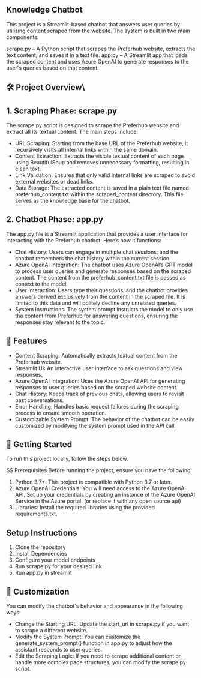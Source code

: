 ## Knowledge Chatbot
This project is a Streamlit-based chatbot that answers user queries by utilizing content scraped from the website. The system is built in two main components:

scrape.py – A Python script that scrapes the Preferhub website, extracts the text content, and saves it in a text file.
app.py – A Streamlit app that loads the scraped content and uses Azure OpenAI to generate responses to the user's queries based on that content.

## 🛠 Project Overview\

## 1. Scraping Phase: scrape.py
The scrape.py script is designed to scrape the Preferhub website and extract all its textual content. The main steps include:

- URL Scraping: Starting from the base URL of the Preferhub website, it recursively visits all internal links within the same domain.
- Content Extraction: Extracts the visible textual content of each page using BeautifulSoup and removes unnecessary formatting, resulting in clean text.
- Link Validation: Ensures that only valid internal links are scraped to avoid external websites or dead links.
- Data Storage: The extracted content is saved in a plain text file named preferhub_content.txt within the scraped_content directory. This file serves as the knowledge base for the chatbot.

## 2. Chatbot Phase: app.py
The app.py file is a Streamlit application that provides a user interface for interacting with the Preferhub chatbot. Here’s how it functions:

- Chat History: Users can engage in multiple chat sessions, and the chatbot remembers the chat history within the current session.
- Azure OpenAI Integration: The chatbot uses Azure OpenAI’s GPT model to process user queries and generate responses based on the scraped content. The content from the preferhub_content.txt file is passed as context to the model.
- User Interaction: Users type their questions, and the chatbot provides answers derived exclusively from the content in the scraped file. It is limited to this data and will politely decline any unrelated queries.
- System Instructions: The system prompt instructs the model to only use the content from Preferhub for answering questions, ensuring the responses stay relevant to the topic.

## 📝 Features
- Content Scraping: Automatically extracts textual content from the Preferhub website.
- Streamlit UI: An interactive user interface to ask questions and view responses.
- Azure OpenAI Integration: Uses the Azure OpenAI API for generating responses to user queries based on the scraped website content.
- Chat History: Keeps track of previous chats, allowing users to revisit past conversations.
- Error Handling: Handles basic request failures during the scraping process to ensure smooth operation.
- Customizable System Prompt: The behavior of the chatbot can be easily customized by modifying the system prompt used in the API call.

## 🚀 Getting Started
To run this project locally, follow the steps below.

$$ Prerequisites
Before running the project, ensure you have the following:
1. Python 3.7+: This project is compatible with Python 3.7 or later.
2. Azure OpenAI Credentials: You will need access to the Azure OpenAI API. Set up your credentials by creating an instance of the Azure OpenAI Service in the Azure portal. (or replace it with any open source api)
3. Libraries: Install the required libraries using the provided requirements.txt.

## Setup Instructions
1. Clone the repository
2. Install Dependencies
3. Configure your model endpoints
4. Run scrape.py for your desired link
5. Run app.py in streamlit

## 🧠 Customization
You can modify the chatbot's behavior and appearance in the following ways:

- Change the Starting URL: Update the start_url in scrape.py if you want to scrape a different website.
- Modify the System Prompt: You can customize the generate_system_prompt() function in app.py to adjust how the assistant responds to user queries.
- Edit the Scraping Logic: If you need to scrape additional content or handle more complex page structures, you can modify the scrape.py script.

